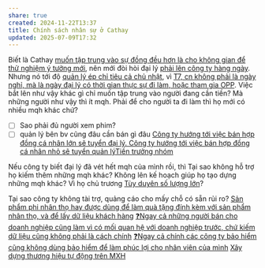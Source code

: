 ```yaml
---
share: true
created: 2024-11-22T13:37
title: Chính sách nhân sự ở Cathay
updated: 2025-07-09T17:32
---
```

Biết là Cathay [muốn tập trung vào sự đồng đều hơn là cho không gian để thử nghiệm ý tưởng mới](./Minh%20b%E1%BA%A1ch%20v%C3%A0%20r%C3%A0ng%20bu%E1%BB%99c/Mu%E1%BB%91n%20t%E1%BA%ADp%20trung%20v%C3%A0o%20s%E1%BB%B1%20%C4%91%E1%BB%93ng%20%C4%91%E1%BB%81u%20h%C6%A1n%20l%C3%A0%20cho%20kh%C3%B4ng%20gian%20%C4%91%E1%BB%83%20th%E1%BB%AD%20nghi%E1%BB%87m%20%C3%BD%20t%C6%B0%E1%BB%9Fng%20m%E1%BB%9Bi.md), nên mới đòi hòi đại lý [phải lên công ty hàng ngày](./Vi%E1%BB%87c%20ph%E1%BA%A3i%20l%C3%AAn%20c%C3%B4ng%20ty%20h%C3%A0ng%20ng%C3%A0y%20khi%E1%BA%BFn%20cho%20m%C3%ACnh%20th%E1%BA%A5y%20r%C3%A1ng%20ch%E1%BA%A1y%20th%E1%BA%ADt%20s%E1%BA%BD%20c%C3%B3%20l%E1%BB%A3i%20h%C6%A1n.md). Nhưng nó tới độ [quản lý ép chỉ tiêu cả chủ nhật](./Ch%C3%ADnh%20s%C3%A1ch%20cho%20%C4%91%E1%BA%A1i%20l%C3%BD/Qu%E1%BA%A3n%20l%C3%BD%20%C3%A9p%20ch%E1%BB%89%20ti%C3%AAu%20c%E1%BA%A3%20ch%E1%BB%A7%20nh%E1%BA%ADt.md), vì [T7, cn không phải là ngày nghỉ, mà là ngày đại lý có thời gian thực sự đi làm, hoặc tham gia OPP](./Ch%C3%ADnh%20s%C3%A1ch%20cho%20%C4%91%E1%BA%A1i%20l%C3%BD/T7,%20cn%20kh%C3%B4ng%20ph%E1%BA%A3i%20l%C3%A0%20ng%C3%A0y%20ngh%E1%BB%89,%20m%C3%A0%20l%C3%A0%20ng%C3%A0y%20%C4%91%E1%BA%A1i%20l%C3%BD%20c%C3%B3%20th%E1%BB%9Di%20gian%20th%E1%BB%B1c%20s%E1%BB%B1%20%C4%91i%20l%C3%A0m,%20ho%E1%BA%B7c%20tham%20gia%20OPP.md). Việc bắt lên như vậy khác gì chỉ muốn tập trung vào người đang cần tiền? Mà những người như vậy thì ít mqh. Phải để cho người ta đi làm thì họ mới có nhiều mqh khác chứ?

- [ ] Sao phải đủ người xem phim? 
- [ ] quản lý bên bv cũng đâu cần bán gì đâu [Công ty hướng tới việc bán hợp đồng cá nhân lớn sẽ tuyển đại lý. Công ty hướng tới việc bán hợp đồng cá nhân nhỏ sẽ tuyển quản lý](../../Chi%E1%BA%BFn%20l%C6%B0%E1%BB%A3c/C%C3%B4ng%20ty%20h%C6%B0%E1%BB%9Bng%20t%E1%BB%9Bi%20vi%E1%BB%87c%20b%C3%A1n%20h%E1%BB%A3p%20%C4%91%E1%BB%93ng%20c%C3%A1%20nh%C3%A2n%20l%E1%BB%9Bn%20s%E1%BA%BD%20tuy%E1%BB%83n%20%C4%91%E1%BA%A1i%20l%C3%BD.%20C%C3%B4ng%20ty%20h%C6%B0%E1%BB%9Bng%20t%E1%BB%9Bi%20vi%E1%BB%87c%20b%C3%A1n%20h%E1%BB%A3p%20%C4%91%E1%BB%93ng%20c%C3%A1%20nh%C3%A2n%20nh%E1%BB%8F%20s%E1%BA%BD%20tuy%E1%BB%83n%20qu%E1%BA%A3n%20l%C3%BD.md)[Tiền trưởng nhóm](../B%E1%BA%A3o%20Vi%E1%BB%87t/C%E1%BA%A5p%20qu%E1%BA%A3n%20l%C3%BD/C%E1%BB%99ng%20t%C3%A1c%20vi%C3%AAn,%20ti%E1%BB%81n%20tr%C6%B0%E1%BB%9Fng%20nh%C3%B3m/Ti%E1%BB%81n%20tr%C6%B0%E1%BB%9Fng%20nh%C3%B3m.md)

Nếu công ty biết đại lý đã vét hết mqh của mình rồi, thì Tại sao không hỗ trợ họ kiếm thêm những mqh khác? Không lên kế hoạch giúp họ tạo dựng những mqh khác?
Vì họ chủ trương [Tùy duyên số lượng lớn](T%C3%B9y%20duy%C3%AAn%20s%E1%BB%91%20l%C6%B0%E1%BB%A3ng%20l%E1%BB%9Bn.md)?

Tại sao công ty không tài trợ, quảng cáo cho mấy chỗ có sẵn rủi ro? 
[Sản phẩm phi nhân thọ hay được dùng để làm quà tặng đính kèm với sản phẩm nhân thọ, và để lấy dữ liệu khách hàng](../../../../../%E2%9A%A1Hi%E1%BB%83u%20bi%E1%BA%BFt%20s%C3%A2u/T%E1%BB%95%20ch%E1%BB%A9c%20t%C3%A0i%20ch%C3%ADnh/B%E1%BA%A3o%20hi%E1%BB%83m/Chi%E1%BA%BFn%20l%C6%B0%E1%BB%A3c%20ph%C3%A1t%20tri%E1%BB%83n%20th%E1%BB%8B%20tr%C6%B0%E1%BB%9Dng/S%E1%BA%A3n%20ph%E1%BA%A9m%20phi%20nh%C3%A2n%20th%E1%BB%8D%20hay%20%C4%91%C6%B0%E1%BB%A3c%20d%C3%B9ng%20%C4%91%E1%BB%83%20l%C3%A0m%20qu%C3%A0%20t%E1%BA%B7ng%20%C4%91%C3%ADnh%20k%C3%A8m%20v%E1%BB%9Bi%20s%E1%BA%A3n%20ph%E1%BA%A9m%20nh%C3%A2n%20th%E1%BB%8D,%20v%C3%A0%20%C4%91%E1%BB%83%20l%E1%BA%A5y%20d%E1%BB%AF%20li%E1%BB%87u%20kh%C3%A1ch%20h%C3%A0ng.md)
[❓Ngay cả những người bán cho doanh nghiệp cũng làm vì có mối quan hệ với doanh nghiệp trước, chứ kiếm dữ liệu cũng không phải là cách chính](../../Chi%E1%BA%BFn%20l%C6%B0%E1%BB%A3c/%E2%9D%93Ngay%20c%E1%BA%A3%20nh%E1%BB%AFng%20ng%C6%B0%E1%BB%9Di%20b%C3%A1n%20cho%20doanh%20nghi%E1%BB%87p%20c%C5%A9ng%20l%C3%A0m%20v%C3%AC%20c%C3%B3%20m%E1%BB%91i%20quan%20h%E1%BB%87%20v%E1%BB%9Bi%20doanh%20nghi%E1%BB%87p%20tr%C6%B0%E1%BB%9Bc,%20ch%E1%BB%A9%20ki%E1%BA%BFm%20d%E1%BB%AF%20li%E1%BB%87u%20c%C5%A9ng%20kh%C3%B4ng%20ph%E1%BA%A3i%20l%C3%A0%20c%C3%A1ch%20ch%C3%ADnh.md)
[❓Ngay cả chính các công ty bảo hiểm cũng không dùng bảo hiểm để làm phúc lợi cho nhân viên của mình](../../../../../%E2%9A%A1Hi%E1%BB%83u%20bi%E1%BA%BFt%20s%C3%A2u/T%E1%BB%95%20ch%E1%BB%A9c%20t%C3%A0i%20ch%C3%ADnh/B%E1%BA%A3o%20hi%E1%BB%83m/C%C3%B4ng%20ty,%20%C4%91%E1%BA%A1i%20l%C3%BD,%20h%E1%BB%A3p%20%C4%91%E1%BB%93ng/%E2%9D%93Ngay%20c%E1%BA%A3%20ch%C3%ADnh%20c%C3%A1c%20c%C3%B4ng%20ty%20b%E1%BA%A3o%20hi%E1%BB%83m%20c%C5%A9ng%20kh%C3%B4ng%20d%C3%B9ng%20b%E1%BA%A3o%20hi%E1%BB%83m%20%C4%91%E1%BB%83%20l%C3%A0m%20ph%C3%BAc%20l%E1%BB%A3i%20cho%20nh%C3%A2n%20vi%C3%AAn%20c%E1%BB%A7a%20m%C3%ACnh.md)
[Xây dựng thương hiệu tự động trên MXH](../../../../../%F0%9F%93%90D%E1%BB%B1%20%C3%A1n/T%E1%BB%B1%20%C4%91%E1%BB%99ng%20ho%C3%A1/X%C3%A2y%20d%E1%BB%B1ng%20th%C6%B0%C6%A1ng%20hi%E1%BB%87u%20t%E1%BB%B1%20%C4%91%E1%BB%99ng%20tr%C3%AAn%20MXH.md)
